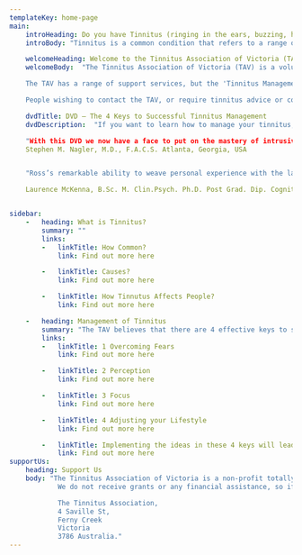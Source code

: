 ```yaml
---
templateKey: home-page
main:
    introHeading: Do you have Tinnitus (ringing in the ears, buzzing, head noises)?
    introBody: "Tinnitus is a common condition that refers to a range of sounds or 'head noises' such as ringing, hissing, buzzing or clicking. There is no cure for tinnitus, but with appropriate support the condition can be successfully managed so that it has little or no impact on a person's life."

    welcomeHeading: Welcome to the Tinnitus Association of Victoria (TAV)
    welcomeBody:  "The Tinnitus Association of Victoria (TAV) is a voluntary, non-profit organization that has been helping people with tinnitus for over 20 years.

    The TAV has a range of support services, but the 'Tinnitus Management Seminars' and the telephone counselling service are considered to be the two critical services that enable many people each year to learn to successfully manage their tinnitus.

    People wishing to contact the TAV, or require tinnitus advice or counselling, should contact the TAV by phone on: 0427 849 885, 0423 203 296, or 03 9755 2238"

    dvdTitle: DVD – The 4 Keys to Successful Tinnitus Management
    dvdDescription:  "If you want to learn how to manage your tinnitus, this DVD is essential viewing. Here is what experts in the field of tinnitus management have said about this DVD.

    "With this DVD we now have a face to put on the mastery of intrusive tinnitus, the calm, knowledgeable, and reassuring face of Ross McKeown. And not only do we have a face, we have a pathway to get from the misery to mastery – The 4 Keys."
    Stephen M. Nagler, M.D., F.A.C.S. Atlanta, Georgia, USA


    "Ross’s remarkable ability to weave personal experience with the latest scientific views is a real strength of the DVD. I will be delighted to recommend this DVD to my patients."

    Laurence McKenna, B.Sc. M. Clin.Psych. Ph.D. Post Grad. Dip. Cognitive Therapy Head of Clinical Psychology in Adult Audiology Royal Throat Nose and Ear Hospital, London"


sidebar:
    -   heading: What is Tinnitus?
        summary: ""
        links: 
        -   linkTitle: How Common?
            link: Find out more here

        -   linkTitle: Causes?
            link: Find out more here

        -   linkTitle: How Tinnutus Affects People?
            link: Find out more here

    -   heading: Management of Tinnitus
        summary: "The TAV believes that there are 4 effective keys to successful tinnitus management. These are:"
        links: 
        -   linkTitle: 1 Overcoming Fears
            link: Find out more here

        -   linkTitle: 2 Perception
            link: Find out more here

        -   linkTitle: 3 Focus
            link: Find out more here

        -   linkTitle: 4 Adjusting your Lifestyle
            link: Find out more here

        -   linkTitle: Implementing the ideas in these 4 keys will lead to Habituation
            link: Find out more here
supportUs:
    heading: Support Us
    body: "The Tinnitus Association of Victoria is a non-profit totally volunteer organisation.
            We do not receive grants or any financial assistance, so if you have found the information on this web site helpful or have been helped by one of our counsellors and want to help the Association financially, please donate via PayPal or send a cheque or postal note to:

            The Tinnitus Association,
            4 Saville St,
            Ferny Creek
            Victoria
            3786 Australia."
---
```

